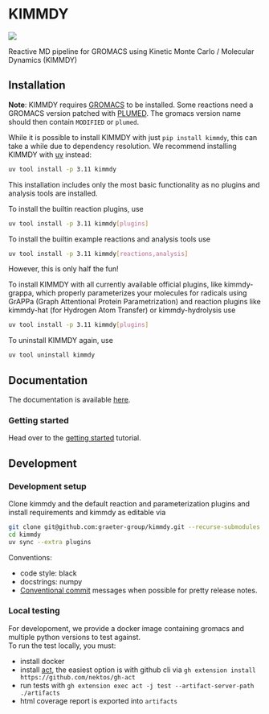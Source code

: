 # KIMMDY

[![](https://github.com/graeter-group/kimmdy/actions/workflows/tests.yml/badge.svg?branch=release-please--branches--main)](https://github.com/graeter-group/kimmdy/actions/workflows/tests.yml/?branch=release-please--branches--main)

Reactive MD pipeline for GROMACS using Kinetic Monte Carlo / Molecular Dynamics (KIMMDY)

## Installation

**Note**: KIMMDY requires [GROMACS](https://www.gromacs.org/) to be installed.
Some reactions need a GROMACS version patched with [PLUMED](https://www.plumed.org/).
The gromacs version name should then contain `MODIFIED` or `plumed`.

While it is possible to install KIMMDY with just `pip install kimmdy`,
this can take a while due to dependency resolution.
We recommend installing KIMMDY with [uv](https://docs.astral.sh/uv/) instead:

```bash
uv tool install -p 3.11 kimmdy
```

This installation includes only the most basic functionality as no plugins and analysis tools are installed.

To install the builtin reaction plugins, use

```bash
uv tool install -p 3.11 kimmdy[plugins]
```

To install the builtin example reactions and analysis tools use

```bash
uv tool install -p 3.11 kimmdy[reactions,analysis]
```

However, this is only half the fun!

To install KIMMDY with all currently available official plugins, like kimmdy-grappa, which properly parameterizes
your molecules for radicals using GrAPPa (Graph Attentional Protein
Parametrization) and reaction plugins like kimmdy-hat (for Hydrogen Atom Transfer) or kimmdy-hydrolysis use

```bash
uv tool install -p 3.11 kimmdy[plugins]
```

To uninstall KIMMDY again, use

```bash
uv tool uninstall kimmdy
```

## Documentation

The documentation is available [here](https://graeter-group.github.io/kimmdy/).

### Getting started

Head over to the [getting started](https://graeter-group.github.io/kimmdy/guide/tutorials/getting-started.html) tutorial.

## Development

### Development setup

Clone kimmdy and the default reaction and parameterization plugins and install requirements and kimmdy as editable via

```bash
git clone git@github.com:graeter-group/kimmdy.git --recurse-submodules
cd kimmdy
uv sync --extra plugins
```

Conventions:

* code style: black
* docstrings: numpy
* [Conventional commit](https://www.conventionalcommits.org/en/v1.0.0/) messages when possible for pretty release notes.

### Local testing

For developoment, we provide a docker image containing gromacs and multiple python versions to test against.  
To run the test locally, you must:

* install docker
* install [act](https://github.com/nektos/act), the easiest option is with github cli via `gh extension install https://github.com/nektos/gh-act`
* run tests with `gh extension exec act -j test --artifact-server-path ./artifacts`
* html coverage report is exported into `artifacts`

